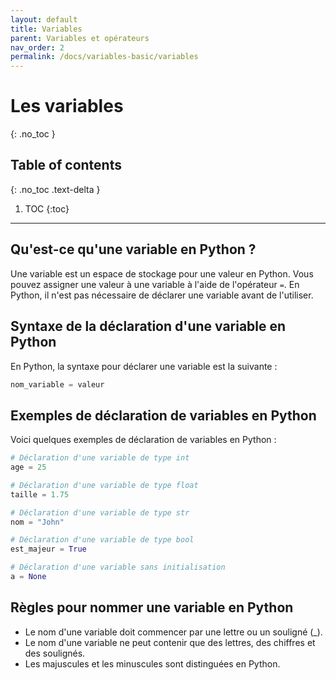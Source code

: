 ```yaml
---
layout: default
title: Variables
parent: Variables et opérateurs
nav_order: 2
permalink: /docs/variables-basic/variables
---
```


# Les variables
{: .no_toc }

## Table of contents
{: .no_toc .text-delta }

1. TOC
{:toc}

---

## Qu'est-ce qu'une variable en Python ?
Une variable est un espace de stockage pour une valeur en Python. Vous pouvez assigner une valeur à une variable à l'aide de l'opérateur `=`. En Python, il n'est pas nécessaire de déclarer une variable avant de l'utiliser.

## Syntaxe de la déclaration d'une variable en Python
En Python, la syntaxe pour déclarer une variable est la suivante :
```python
nom_variable = valeur
```

## Exemples de déclaration de variables en Python
Voici quelques exemples de déclaration de variables en Python :
```python
# Déclaration d'une variable de type int
age = 25

# Déclaration d'une variable de type float
taille = 1.75

# Déclaration d'une variable de type str
nom = "John"

# Déclaration d'une variable de type bool
est_majeur = True

# Déclaration d'une variable sans initialisation
a = None
```

## Règles pour nommer une variable en Python
- Le nom d'une variable doit commencer par une lettre ou un souligné (_).
- Le nom d'une variable ne peut contenir que des lettres, des chiffres et des soulignés.
- Les majuscules et les minuscules sont distinguées en Python.
